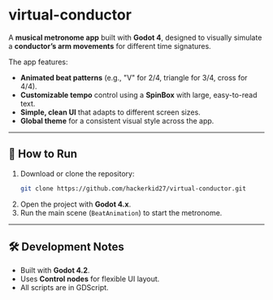 # virtual-conductor

A **musical metronome app** built with **Godot 4**, designed to visually simulate a **conductor’s arm movements** for different time signatures.

The app features:
- **Animated beat patterns** (e.g., "V" for 2/4, triangle for 3/4, cross for 4/4).
- **Customizable tempo** control using a **SpinBox** with large, easy-to-read text.
- **Simple, clean UI** that adapts to different screen sizes.
- **Global theme** for a consistent visual style across the app.

---

## 🚀 How to Run
1. Download or clone the repository:
    ```bash
    git clone https://github.com/hackerkid27/virtual-conductor.git
    ```
2. Open the project with **Godot 4.x**.
3. Run the main scene (`BeatAnimation`) to start the metronome.

---

## 🛠️ Development Notes
- Built with **Godot 4.2**.
- Uses **Control nodes** for flexible UI layout.
- All scripts are in GDScript.
